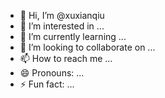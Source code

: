 - 👋 Hi, I’m @xuxianqiu
- 👀 I’m interested in ...
- 🌱 I’m currently learning ...
- 💞️ I’m looking to collaborate on ...
- 📫 How to reach me ...
- 😄 Pronouns: ...
- ⚡ Fun fact: ...

<!---
xuxianqiu/xuxianqiu is a ✨ special ✨ repository because its `README.md` (this file) appears on your GitHub profile.
You can click the Preview link to take a look at your changes.
--->
